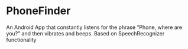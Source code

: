 # PhoneFinder
An Android App that constantly listens for the phrase “Phone, where are you?” and then vibrates and beeps. 
Based on SpeechRecognizer functionality 
